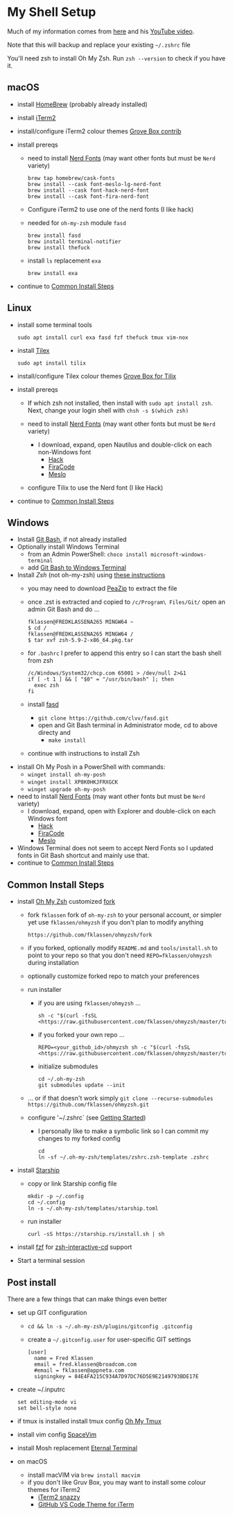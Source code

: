 My Shell Setup
==============

Much of my information comes from [here](https://www.bretfisher.com/shell/) and his [YouTube video](https://www.youtube.com/watch?v=KeSIJQEinJA).

Note that this will backup and replace your existing `~/.zshrc` file

You'll need zsh to install Oh My Zsh. Run `zsh --version` to check if you have it.

macOS
-----

* install [HomeBrew](https://brew.sh/) (probably already installed)
* install [iTerm2](https://www.iterm2.com/)
* install/configure iTerm2 colour themes [Grove Box contrib](https://github.com/gruvbox-community/gruvbox-contrib)
* install prereqs
  * need to install [Nerd Fonts](https://www.nerdfonts.com) (may want other fonts but must be `Nerd` variety)

    ```shell
    brew tap homebrew/cask-fonts
    brew install --cask font-meslo-lg-nerd-font
    brew install --cask font-hack-nerd-font
    brew install --cask font-fira-nerd-font
    ```

  * Configure iTerm2 to use one of the nerd fonts (I like hack)
  * needed for `oh-my-zsh` module `fasd`

    ```shell
    brew install fasd
    brew install terminal-notifier
    brew install thefuck
    ```

  * install `ls` replacement `exa`

    ```shell
    brew install exa
    ```

* continue to [Common Install Steps](#common-install-steps)

Linux
-----

* install some terminal tools

  ```(shell)
  sudo apt install curl exa fasd fzf thefuck tmux vim-nox
  ```

* install [Tilex](https://gnunn1.github.io/tilix-web/)

  ```shell
  sudo apt install tilix
  ```

* install/configure Tilex colour themes [Grove Box for Tilix](https://github.com/MichaelThessel/tilix-gruvbox)
* install prereqs
  * If which zsh not installed, then install with `sudo apt install zsh`. Next, change your login shell with `chsh -s $(which zsh)`

  * need to install [Nerd Fonts](https://www.nerdfonts.com) (may want other fonts but must be `Nerd` variety)
    * I download, expand, open Nautilus and double-click on each non-Windows font
      * [Hack](https://github.com/ryanoasis/nerd-fonts/releases/download/v2.3.3/Hack.zip)
      * [FiraCode](https://github.com/ryanoasis/nerd-fonts/releases/download/v2.3.3/FiraCode.zip)
      * [Meslo](https://github.com/ryanoasis/nerd-fonts/releases/download/v2.3.3/Meslo.zip)
  * configure Tilix to use the Nerd font (I like Hack)

* continue to [Common Install Steps](#common-install-steps)

Windows
-------

* Install [Git Bash](https://www.atlassian.com/git/tutorials/git-bash), if not already installed
* Optionally install Windows Terminal
  * from an Admin PowerShell: `choco install microsoft-windows-terminal`
  * add [Git Bash to Windows Terminal](https://linuxhint.com/add-git-bash-windows-terminal/)
* Install _Zsh_ (not oh-my-zsh) using [these instructions](https://dominikrys.com/posts/zsh-in-git-bash-on-windows/)
  * you may need to download [PeaZip](https://peazip.github.io/zst-compressed-file-format.html) to extract the file
  * once .zst is extracted and copied to `/c/Program\ Files/Git/` open an admin Git Bash and do ...

    ```(shell)
    fklassen@FREDKLASSENA265 MINGW64 ~
    $ cd /
    fklassen@FREDKLASSENA265 MINGW64 /
    $ tar xvf zsh-5.9-2-x86_64.pkg.tar
    ```

  * for `.bashrc` I prefer to append this entry so I can start the bash shell from zsh

    ```(shell)
    /c/Windows/System32/chcp.com 65001 > /dev/null 2>&1
    if [ -t 1 ] && [ "$0" = "/usr/bin/bash" ]; then
      exec zsh
    fi
    ```

  * install [fasd]()
    * `git clone https://github.com/clvv/fasd.git`
    * open and Git Bash terminal in Administrator mode, cd to above directy and
      * `make install`
  * continue with instructions to install Zsh
* install Oh My Posh in a PowerShell with commands:
  * `winget install oh-my-posh`
  * `winget install XP8K0HKJFRXGCK`
  * `winget upgrade oh-my-posh`
* need to install [Nerd Fonts](https://www.nerdfonts.com) (may want other fonts but must be `Nerd` variety)
  * I download, expand, open with Explorer and double-click on each Windows font
    * [Hack](https://github.com/ryanoasis/nerd-fonts/releases/download/v2.3.3/Hack.zip)
    * [FiraCode](https://github.com/ryanoasis/nerd-fonts/releases/download/v2.3.3/FiraCode.zip)
    * [Meslo](https://github.com/ryanoasis/nerd-fonts/releases/download/v2.3.3/Meslo.zip)
* Windows Terminal does not seem to accept Nerd Fonts so I updated fonts in Git Bash shortcut and mainly use that.
* continue to [Common Install Steps](#common-install-steps)

Common Install Steps
--------------------

* install [Oh My Zsh](https://ohmyz.sh/) customized [fork](https://github.com/fklassen/ohmyzsh)
  * fork `fklassen` fork of `oh-my-zsh` to your personal account, or simpler yet use `fklassen/ohmyzsh` if you don't plan to modify anything

    ```shell
    https://github.com/fklassen/ohmyzsh/fork
    ```

  * if you forked, optionally modify `README.md` and `tools/install.sh` to point to your repo so that you don't need `REPO=fklassen/ohmyzsh` during installation
  * optionally customize forked repo to match your preferences
  * run installer
    * if you are using `fklassen/ohmyzsh` ...

      ```shell
      sh -c "$(curl -fsSL <https://raw.githubusercontent.com/fklassen/ohmyzsh/master/tools/install.sh>)"
      ```

    * if you forked your own repo ...

      ```shell
      REPO=<your_github_id>/ohmyzsh sh -c "$(curl -fsSL <https://raw.githubusercontent.com/fklassen/ohmyzsh/master/tools/install.sh>)"
      ```

    * initialize submodules

      ```(shell)
      cd ~/.oh-my-zsh
      git submodules update --init
      ```

  * ... or if that doesn't work simply `git clone --recurse-submodules https://github.com/fklassen/ohmyzsh.git`
  * configure '~/.zshrc` (see [Getting Started](https://github.com/ohmyzsh/ohmyzsh/wiki#getting-started))
    * I personally like to make a symbolic link so I can commit my changes to my forked config

      ```(shell)
      cd
      ln -sf ~/.oh-my-zsh/templates/zshrc.zsh-template .zshrc
      ```

* install [Starship](https://starship.rs)
  * copy or link Starship config file

    ```(shell)
    mkdir -p ~/.config
    cd ~/.config
    ln -s ~/.oh-my-zsh/templates/starship.toml
    ```

  * run installer

    ```(shell)
    curl -sS https://starship.rs/install.sh | sh
    ```

* install [fzf](https://github.com/junegunn/fzf#installation) for [zsh-interactive-cd](https://github.com/fklassen/ohmyzsh/tree/master/plugins/zsh-interactive-cd) support
* Start a terminal session

Post install
------------

There are a few things that can make things even better

* set up GIT configuration
  * `cd && ln -s ~/.oh-my-zsh/plugins/gitconfig .gitconfig`
  * create a `~/.gitconfig.user` for user-specific GIT settings

    ```(shell)
    [user]
      name = Fred Klassen
      email = fred.klassen@broadcom.com
      #email = fklassen@appneta.com
      signingkey = 84E4FA215C934A7D97DC76D5E9E2149793BDE17E
    ```

* create ~/.inputrc

  ```(shell)
  set editing-mode vi
  set bell-style none
  ```

* if tmux is installed install tmux config [Oh My Tmux](https://github.com/gpakosz/.tmux)
* install vim config [SpaceVim](https://spacevim.org/)
* install Mosh replacement [Eternal Terminal](https://eternalterminal.dev/)
* on macOS
  * install macVIM via `brew install macvim`
  * if you don't like Gruv Box, you may want to install some colour themes for iTerm2
    * [iTerm2 snazzy](https://github.com/sindresorhus/iterm2-snazzy)
    * [GitHub VS Code Theme for iTerm](https://github.com/cdalvaro/github-vscode-theme-iterm)
